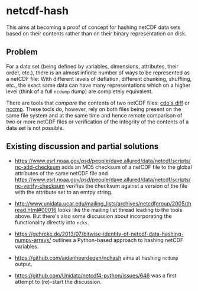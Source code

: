 # netcdf-hash

This aims at becoming a proof of concept for hashing netCDF data sets based on their contents rather than on their binary representation on disk.

## Problem

For a data set (being defined by variables, dimensions, attributes, their order, etc.), there is an almost infinite number of ways to be represented as a netCDF file:  With different levels of deflation, different chunking, shuffling, etc., the exact same data can have many representations which on a higher level (think of a full `ncdump` dump) are completely equivalent.

There are tools that *compare* the contents of two netCDF files: [cdo's diff](https://code.zmaw.de/projects/cdo/embedded/index.html#x1-470002.1.3) or [nccmp](http://nccmp.sourceforge.net/).  These tools do, however, rely on both files being present on the same file system and at the same time and hence remote comparison of two or more netCDF files or verification of the integrity of the contents of a data set is not possible.

## Existing discussion and partial solutions

- <https://www.esrl.noaa.gov/psd/people/dave.allured/data/netcdf/scripts/nc-add-checksum> adds an MD5 checksum of a netCDF file to the global attributes of the same netCDF file and <https://www.esrl.noaa.gov/psd/people/dave.allured/data/netcdf/scripts/nc-verify-checksum> verifies the checksum against a version of the file with the attribute set to an emtpy string.

- <http://www.unidata.ucar.edu/mailing_lists/archives/netcdfgroup/2005/thread.html#00016> looks like the mailing list thread leading to the tools above.  But there's also some discussion about incorporating the functionality directly into `ncks`.

- <https://gehrcke.de/2013/07/bitwise-identity-of-netcdf-data-hashing-numpy-arrays/> outlines a Python-based approach to hashing netCDF variables.

- <https://github.com/aidanheerdegen/nchash> aims at hashing `ncdump` output.

- <https://github.com/Unidata/netcdf4-python/issues/646> was a first attempt to (re)-start the discussion.
